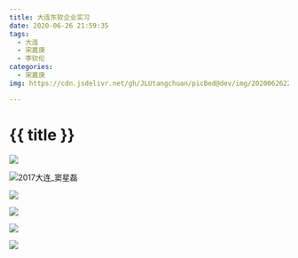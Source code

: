 ```yaml
---
title: 大连东软企业实习
date: 2020-06-26 21:59:35
tags:
  - 大连
  - 宋嘉庚
  - 李钦伦
categories:
  - 宋嘉庚
img: https://cdn.jsdelivr.net/gh/JLUtangchuan/picBed@dev/img/20200626220740.jpg

---
```


# {{ title }}



![](https://cdn.jsdelivr.net/gh/JLUtangchuan/picBed@dev/img/20200626220052.jpg)



![2017大连_窦星磊](https://cdn.jsdelivr.net/gh/JLUtangchuan/picBed@dev/img/20200626220704.jpg)

![](https://cdn.jsdelivr.net/gh/JLUtangchuan/picBed@dev/img/20200626220740.jpg)

![](https://cdn.jsdelivr.net/gh/JLUtangchuan/picBed@dev/img/20200626220506.jpg)



![](https://cdn.jsdelivr.net/gh/JLUtangchuan/picBed@dev/img/20200626220643.jpg)



![](https://cdn.jsdelivr.net/gh/JLUtangchuan/picBed@dev/img/20200626220849.jpg)

